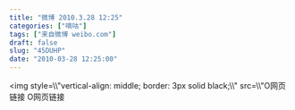 ```yaml
---
title: "微博 2010.3.28 12:25"
categories: ["嘀咕"]
tags: ["来自微博 weibo.com"]
draft: false
slug: "45DUHP"
date: "2010-03-28 12:25:00"
---
```


<p>&lt;img style=\\"vertical-align: middle; border: 3px solid black;\\" src=\\"O网页链接 O网页链接 ​​​​</p>

